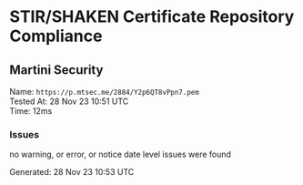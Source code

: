 # STIR/SHAKEN Certificate Repository Compliance

## Martini Security

Name: `https://p.mtsec.me/2884/Y2p6QT8vPpn7.pem`\
Tested At: 28 Nov 23 10:51 UTC\
Time: 12ms

### Issues

no warning, or error, or notice date level issues were found

Generated: 28 Nov 23 10:53 UTC